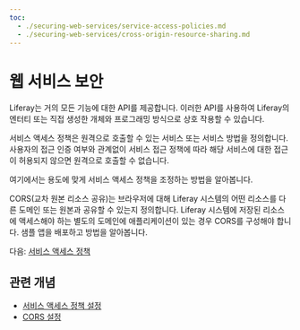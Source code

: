 ```yaml
---
toc:
  - ./securing-web-services/service-access-policies.md
  - ./securing-web-services/cross-origin-resource-sharing.md
---
```

# 웹 서비스 보안

Liferay는 거의 모든 기능에 대한 API를 제공합니다. 이러한 API를 사용하여 Liferay의 엔터티 또는 직접 생성한 개체와 프로그래밍 방식으로 상호 작용할 수 있습니다.

서비스 액세스 정책은 원격으로 호출할 수 있는 서비스 또는 서비스 방법을 정의합니다. 사용자의 접근 인증 여부와 관계없이 서비스 접근 정책에 따라 해당 서비스에 대한 접근이 허용되지 않으면 원격으로 호출할 수 없습니다.

여기에서는 용도에 맞게 서비스 액세스 정책을 조정하는 방법을 알아봅니다.

CORS(교차 원본 리소스 공유)는 브라우저에 대해 Liferay 시스템의 어떤 리소스를 다른 도메인 또는 원본과 공유할 수 있는지 정의합니다. Liferay 시스템에 저장된 리소스에 액세스해야 하는 별도의 도메인에 애플리케이션이 있는 경우 CORS를 구성해야 합니다. 샘플 앱을 배포하고 방법을 알아봅니다.

다음: [서비스 액세스 정책](./securing-web-services/service-access-policies.md)

## 관련 개념

* [서비스 액세스 정책 설정](https://learn.liferay.com/w/dxp/installation-and-upgrades/securing-liferay/securing-web-services/setting-service-access-policies)
* [CORS 설정](https://learn.liferay.com/w/dxp/installation-and-upgrades/securing-liferay/securing-web-services/setting-up-cors)
